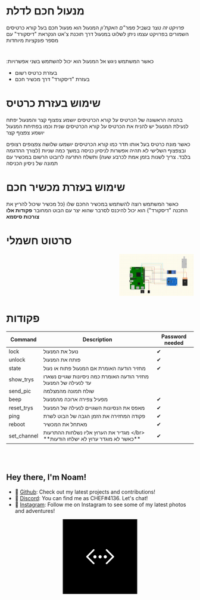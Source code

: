 
# מנעול חכם לדלת

*פרויקט זה נוצר בשביל ממר"ם האקת'ון*
המנעול הוא מנעול חכם בעל קורא כרטיסים השמורים בפרויקט עצמו
ניתן לשלוט במנעול דרך תוכנת צ'אט הנקראת "דיסקורד" עם מספר פונקציות מיוחדות

#

:כאשר המשתמש ניגש אל המנעול הוא יכול להשתמש בשני אפשרויות
* בעזרת כרטיס רשום
* בעזרת "דיסקורד" דרך מכשיר חכם

# שימוש בעזרת כרטיס

בהנחה הראשונה של הכרטיס על קורא הכרטיסים יושמע צפצוף קצר והמנעול יפתח
לנעילת המנעול יש להניח את הכרטיס על קורא הכרטיסים שנית וכמו בפתיחת המנעול יושמע צפצוף קצר

כאשר מונח כרטיס בעל אותו תדר כמו קורא הכרטיסים יושמעו שלושה צפצופים רצופים ובצפצוף השלישי לא תהיה אפשרות לניסיון כניסה במשך כמה שניות (לצורך ההדגמה בלבד. צריך לשנות בזמן אמת לכרבע שעה) ותשלח התרעה לרובוט הרשום במכשיר עם תמונה של ניסיון הכניסה

# שימוש בעזרת מכשיר חכם

כאשר המשתמש רוצה להשתמש במכשיר החכם שלו (כל מכשיר שיכול להריץ את התכנה "דיסקורד") הוא יכול להיכנס לסרבר שהוא יצר עם הבוט המחובר
**פקודות אלו צורכות סיסמא**

# סרטוט חשמלי

<p align="right">
  <img src="https://github.com/noamavned/DoorLockMamramProject/blob/main/images_not_related/circuit.jpg" width="200" title="hi">
</p>

# פקודות

<table>
    <thead>
        <tr>
            <th>Command</th>
            <th>Description</th>
            <th>Password needed</th>
        </tr>
    </thead>
    <tbody>
        <tr>
            <td>lock</td>
            <td>נועל את המנעול</td>
            <td>✔</td>
        </tr>
        <tr>
            <td>unlock</td>
            <td>פותח את המנעול</td>
            <td>✔</td>
        </tr>
        <tr>
            <td>state</td>
            <td>מחזיר הודעה האומרת אם המנעול פתוח או נעול</td>
            <td>✔</td>
        </tr>
        <tr>
            <td>show_trys</td>
            <td>מחזיר הודעה האומרת כמה ניסיונות שגויים נשארו עד לנעילה של המנעול</td>
            <td></td>
        </tr>
        <tr>
            <td>send_pic</td>
            <td>שולח תמונה מהמצלמה</td>
            <td></td>
        </tr>
        <tr>
            <td>beep</td>
            <td>מפעיל צפירה ארוכה מהמנעול</td>
            <td>✔</td>
        </tr>
        <tr>
            <td>reset_trys</td>
            <td>מאפס את הנסיונות השגויים לנעילה של המנעול</td>
            <td>✔</td>
        </tr>
        <tr>
            <td>ping</td>
            <td>פקודה המחזירה את הזמן הגבה של הבוט לשרת</td>
            <td>✔</td>
        </tr>
        <tr>
            <td>reboot</td>
            <td>מאתחל את המכשיר</td>
            <td>✔</td>
        </tr>
        <tr>
            <td>set_channel</td>
            <td>מגדיר את הערוץ אליו נשלחות ההתרעות &lt;/br&gt; **כאשר לא מוגדר ערוץ לא ישלחו הודעות**</td>
            <td>✔</td>
        </tr>
    </tbody>
</table>








</br></br>
## Hey there, I'm Noam!

- 🌟 [Github](https://github.com/noamavned): Check out my latest projects and contributions!
- 💬 [Discord](https://discord.com/): You can find me as CHEF#4136. Let's chat!
- 📸 [Instagram](https://www.instagram.com/noam_avned/): Follow me on Instagram to see some of my latest photos and adventures!

<p align="center">
  <img src="https://github.com/noamavned/DoorLockMamramProject/blob/main/images_not_related/onlinelogo.jpg" width="200" title="hi">
</p>
